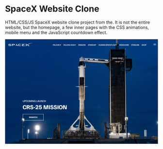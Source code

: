 # SpaceX Website Clone

HTML/CSS/JS SpaceX website clone project from the. It is not the entire website, but the homepage, a few inner pages with the CSS animations, mobile menu and the JavaScript countdown effect.

![SpaceX Website](img/screen.jpg)
